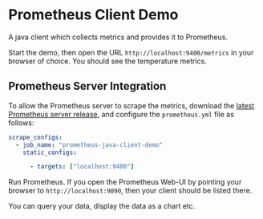 # Prometheus Client Demo

A java client which collects metrics and provides it to Prometheus. 

Start the demo, then open the URL `http://localhost:9400/metrics` in your browser of choice. 
You should see the temperature metrics.

## Prometheus Server Integration

To allow the Prometheus server to scrape the metrics, download the [latest Prometheus server release](https://github.com/prometheus/prometheus/releases), and configure the `prometheus.yml` file as follows:

```yml
scrape_configs:
  - job_name: "prometheus-java-client-demo"
    static_configs:

      - targets: ["localhost:9400"]
```
Run Prometheus. If you open the Prometheus Web-UI by pointing your browser to `http://localhost:9090`, then your client should be listed there.

You can query your data, display the data as a chart etc.
